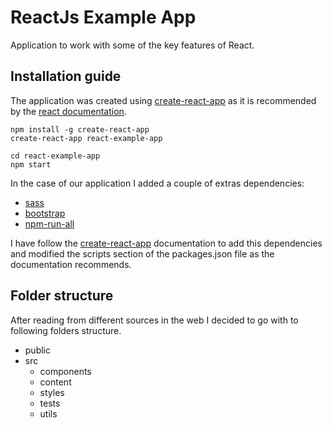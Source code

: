 # ReactJs Example App

Application to work with some of the key features of React.

## Installation guide

The application was created using [create-react-app](https://github.com/facebookincubator/create-react-app/blob/master/packages/react-scripts/template/README.md) as it is recommended by the [react documentation](https://facebook.github.io/react/docs/installation.html).

```
npm install -g create-react-app
create-react-app react-example-app

cd react-example-app
npm start
```
In the case of our application I added a couple of extras dependencies:

- [sass](https://github.com/facebookincubator/create-react-app/blob/master/packages/react-scripts/template/README.md#adding-a-css-preprocessor-sass-less-etc)
- [bootstrap](https://github.com/facebookincubator/create-react-app/blob/master/packages/react-scripts/template/README.md#adding-bootstrap)
- [npm-run-all](https://github.com/facebookincubator/create-react-app/blob/master/packages/react-scripts/template/README.md#adding-a-css-preprocessor-sass-less-etc)


I have follow the [create-react-app](https://github.com/facebookincubator/create-react-app/blob/master/packages/react-scripts/template/README.md) documentation to add this dependencies and modified the scripts section of the packages.json file as the documentation recommends.

## Folder structure

After reading from different sources in the web I decided to go with to following folders structure.

- public
- src
  - components
  - content
  - styles
  - tests
  - utils
